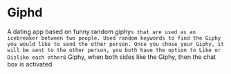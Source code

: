 # Giphd

A dating app based on funny random giphy`s that are used as an icebreaker between two people. Used random keywords to find the Giphy you would like to send the other person. Once you chose your Giphy, it will be sent to the other person, you both have the option to Like or Dislike each other`s Giphy, when both sides like the Giphy, then the chat box is activated. 
